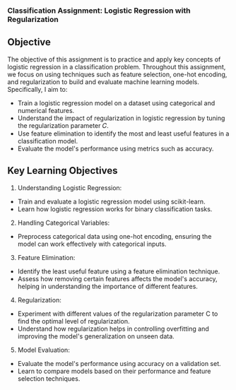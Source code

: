 ### Classification Assignment: Logistic Regression with Regularization
## Objective
 The objective of this assignment is to practice and apply key concepts of logistic regression in a classification problem. Throughout this assignment, we focus on using techniques such as feature selection, one-hot encoding, and regularization to build and evaluate machine learning models. Specifically, I aim to:
 - Train a logistic regression model on a dataset using categorical and numerical features.
 - Understand the impact of regularization in logistic regression by tuning the regularization parameter 𝐶.
 - Use feature elimination to identify the most and least useful features in a classification model.
 - Evaluate the model's performance using metrics such as accuracy.
## Key Learning Objectives
1. Understanding Logistic Regression:
 - Train and evaluate a logistic regression model using scikit-learn.
 - Learn how logistic regression works for binary classification tasks.
2. Handling Categorical Variables:
 - Preprocess categorical data using one-hot encoding, ensuring the model can work effectively with categorical inputs.
3. Feature Elimination:
 - Identify the least useful feature using a feature elimination technique.
 - Assess how removing certain features affects the model's accuracy, helping in understanding the importance of different features.
4. Regularization:
 - Experiment with different values of the regularization parameter C to find the optimal level of regularization.
 - Understand how regularization helps in controlling overfitting and improving the model's generalization on unseen data.
5. Model Evaluation:
 - Evaluate the model's performance using accuracy on a validation set.
 - Learn to compare models based on their performance and feature selection techniques.
